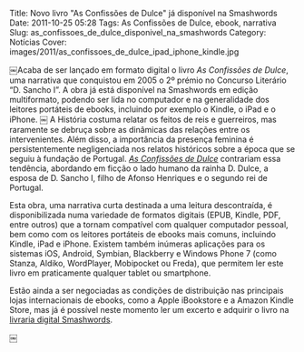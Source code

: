 Title: Novo livro "As Confissões de Dulce" já disponível na Smashwords
Date: 2011-10-25 05:28
Tags: As Confissões de Dulce, ebook, narrativa 
Slug: as_confissoes_de_dulce_disponivel_na_smashwords
Category: Notícias
Cover: images/2011/as_confissoes_de_dulce_ipad_iphone_kindle.jpg

￼Acaba de ser lançado em formato digital o livro *As Confissões de Dulce*, uma narrativa que conquistou em 2005 o 2º prémio no Concurso Literário “D. Sancho I”. A obra já está disponível na Smashwords em edição multiformato, podendo ser lida no computador e na generalidade dos leitores portáteis de ebooks, incluindo por exemplo o Kindle, o iPad e o iPhone.
￼
A História costuma relatar os feitos de reis e guerreiros, mas raramente se debruça sobre as dinâmicas das relações entre os intervenientes. Além disso, a importância da presença feminina é persistentemente negligenciada nos relatos históricos sobre a época que se seguiu à fundação de Portugal. [*As Confissões de Dulce*](http://www.smashwords.com/books/view/96652?ref=victordomingos) contrariam essa tendência, abordando em ficção o lado humano da rainha D. Dulce, a esposa de D. Sancho I, filho de Afonso Henriques e o segundo rei de Portugal. 

Esta obra, uma narrativa curta destinada a uma leitura descontraída, é disponibilizada numa variedade de formatos digitais (EPUB, Kindle, PDF, entre outros) que a tornam compatível com qualquer computador pessoal, bem como com os leitores portáteis de ebooks mais comuns, incluindo Kindle, iPad e iPhone. Existem também inúmeras aplicações para os sistemas iOS, Android, Symbian, Blackberry e Windows Phone 7 (como Stanza, Aldiko, WordPlayer, Mobipocket ou Freda), que permitem ler este livro em praticamente qualquer tablet ou smartphone.

Estão ainda a ser negociadas as condições de distribuição nas principais lojas internacionais de ebooks, como a Apple iBookstore e a Amazon Kindle Store, mas já é possível neste momento ler um excerto e adquirir o livro na [livraria digital Smashwords](http://www.smashwords.com/books/view/96652?ref=victordomingos). 

￼
